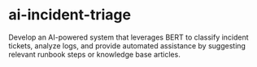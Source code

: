 # ai-incident-triage
Develop an AI-powered system that leverages BERT to classify incident tickets, analyze logs, and provide automated assistance by suggesting relevant runbook steps or knowledge base articles. 
